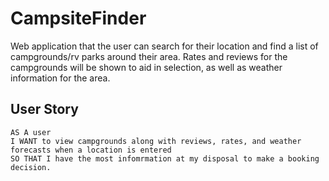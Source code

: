 
# CampsiteFinder 

Web application that the user can search for their location and find a list of campgrounds/rv parks around their area. Rates and reviews for the campgrounds will be shown to aid in selection, as well as weather information for the area.

## User Story

```
AS A user
I WANT to view campgrounds along with reviews, rates, and weather forecasts when a location is entered
SO THAT I have the most infomrmation at my disposal to make a booking decision.
```
